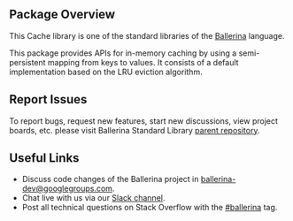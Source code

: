 ## Package Overview

This Cache library is one of the standard libraries of the <a target="_blank" href="https://ballerina.io/">Ballerina</a> language.

This package provides APIs for in-memory caching by using a semi-persistent mapping from keys to values. It consists of a default implementation based on the LRU eviction algorithm.

## Report Issues

To report bugs, request new features, start new discussions, view project boards, etc. please visit Ballerina Standard Library [parent repository](https://github.com/ballerina-platform/ballerina-standard-library).

## Useful Links

* Discuss code changes of the Ballerina project in [ballerina-dev@googlegroups.com](mailto:ballerina-dev@googlegroups.com).
* Chat live with us via our [Slack channel](https://ballerina.io/community/slack/).
* Post all technical questions on Stack Overflow with the [#ballerina](https://stackoverflow.com/questions/tagged/ballerina) tag.
